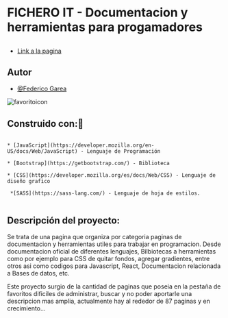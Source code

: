 # FICHERO IT - Documentacion y herramientas para progamadores

##


- [Link a la pagina](ficheroit.netlify.app/)




## Autor

- [@Federico Garea](https://www.linkedin.com/in/federicogarea/)

![favoritoicon](https://cdn0.iconfinder.com/data/icons/misc-vol-7/512/web_website_internet_browser_star_favourite-512.png)


## Construido con:🔧
```

* [JavaScript](https://developer.mozilla.org/en-US/docs/Web/JavaScript) - Lenguaje de Programación
  
* [Bootstrap](https://getbootstrap.com/) - Biblioteca

* [CSS](https://developer.mozilla.org/es/docs/Web/CSS) - Lenguaje de diseño grafico

 *[SASS](https://sass-lang.com/) - Lenguaje de hoja de estilos.
 
```




## Descripción del proyecto:

Se trata de una pagina que organiza por categoria paginas de documentacion y herramientas utiles para trabajar en programacion. 
Desde documentacion oficial de diferentes lenguajes, Bilbiotecas a herramientas como por ejemplo para CSS de quitar fondos, 
agregar gradientes, entre otros asi como codigos para Javascript, React, Documentacion relacionada a Bases de datos, etc.

Este proyecto surgio de la cantidad de paginas que poseia en la pestaña de favoritos dificiles de administrar, 
buscar y no poder aportarle una descripcion mas amplia, actualmente hay al rededor de 87 paginas y en crecimiento...










